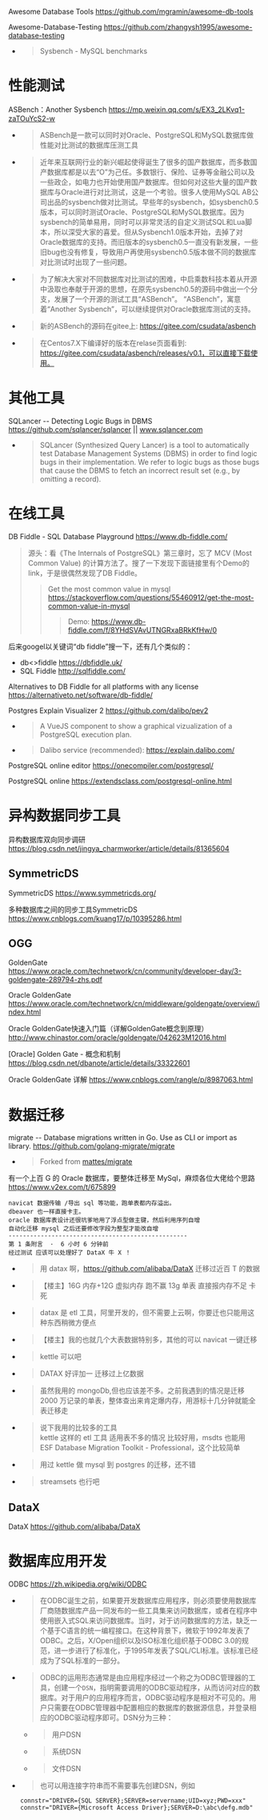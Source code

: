 
Awesome Database Tools https://github.com/mgramin/awesome-db-tools

Awesome-Database-Testing https://github.com/zhangysh1995/awesome-database-testing
- > Sysbench - MySQL benchmarks

# 性能测试

ASBench：Another Sysbench https://mp.weixin.qq.com/s/EX3_2LKvq1-zaTOuYcS2-w
- > ASBench是一款可以同时对Oracle、PostgreSQL和MySQL数据库做性能对比测试的数据库压测工具
- > 近年来互联网行业的新兴崛起使得诞生了很多的国产数据库，而多数国产数据库都是以去“O”为己任。多数银行、保险、证券等金融公司以及一些政企，如电力也开始使用国产数据库。但如何对这些大量的国产数据库与Oracle进行对比测试，这是一个考验。很多人使用MySQL AB公司出品的sysbench做对比测试。早些年的sysbench，如sysbench0.5版本，可以同时测试Oracle、PostgreSQL和MySQL数据库。因为sysbench的简单易用，同时可以非常灵活的自定义测试SQL和Lua脚本，所以深受大家的喜爱。但从Sysbench1.0版本开始，去掉了对Oracle数据库的支持。而旧版本的sysbench0.5一直没有新发展，一些旧bug也没有修复，导致用户再使用sysbench0.5版本做不同的数据库对比测试时出现了一些问题。
- > 为了解决大家对不同数据库对比测试的困难，中启乘数科技本着从开源中汲取也奉献于开源的思想，在原先sysbench0.5的源码中做出一个分支，发展了一个开源的测试工具“ASBench”。
“ASBench”，寓意着“Another Sysbench”，可以继续提供对Oracle数据库测试的支持。 
- > 新的ASBench的源码在gitee上: https://gitee.com/csudata/asbench
- > 在Centos7.X下编译好的版本在relase页面看到: https://gitee.com/csudata/asbench/releases/v0.1，可以直接下载使用。

# 其他工具

SQLancer -- Detecting Logic Bugs in DBMS https://github.com/sqlancer/sqlancer || www.sqlancer.com
- > SQLancer (Synthesized Query Lancer) is a tool to automatically test Database Management Systems (DBMS) in order to find logic bugs in their implementation. We refer to logic bugs as those bugs that cause the DBMS to fetch an incorrect result set (e.g., by omitting a record).

# 在线工具

DB Fiddle - SQL Database Playground https://www.db-fiddle.com/
> 源头：看《The Internals of PostgreSQL》第三章时，忘了 MCV (Most Common Value) 的计算方法了。搜了一下发现下面链接里有个Demo的link，于是很偶然发现了DB Fiddle。
>> Get the most common value in mysql https://stackoverflow.com/questions/55460912/get-the-most-common-value-in-mysql
>>> Demo: https://www.db-fiddle.com/f/8YHdSVAvUTNGRxaBRkKfHw/0

后来googel以关键词“db fiddle”搜一下，还有几个类似的：
- db<>fiddle https://dbfiddle.uk/
- SQL Fiddle http://sqlfiddle.com/

Alternatives to DB Fiddle for all platforms with any license https://alternativeto.net/software/db-fiddle/

Postgres Explain Visualizer 2 https://github.com/dalibo/pev2
- > A VueJS component to show a graphical vizualization of a PostgreSQL execution plan.
- > Dalibo service (recommended): https://explain.dalibo.com/

PostgreSQL online editor https://onecompiler.com/postgresql/

PostgreSQL online https://extendsclass.com/postgresql-online.html

# 异构数据同步工具

异构数据库双向同步调研 https://blog.csdn.net/jingya_charmworker/article/details/81365604

## SymmetricDS

SymmetricDS https://www.symmetricds.org/

多种数据库之间的同步工具SymmetricDS https://www.cnblogs.com/kuang17/p/10395286.html

## OGG

GoldenGate https://www.oracle.com/technetwork/cn/community/developer-day/3-goldengate-289794-zhs.pdf

Oracle GoldenGate https://www.oracle.com/technetwork/cn/middleware/goldengate/overview/index.html

Oracle GoldenGate快速入门篇（详解GoldenGate概念到原理） http://www.chinastor.com/oracle/goldengate/042623M12016.html

[Oracle] Golden Gate - 概念和机制 https://blog.csdn.net/dbanote/article/details/33322601

Oracle GoldenGate 详解 https://www.cnblogs.com/rangle/p/8987063.html

# 数据迁移

migrate -- Database migrations written in Go. Use as CLI or import as library. https://github.com/golang-migrate/migrate
- > Forked from [mattes/migrate](https://github.com/mattes/migrate)

有一个上百 G 的 Oracle 数据库，要整体迁移至 MySql，麻烦各位大佬给个思路 https://www.v2ex.com/t/675899
```console
navicat 数据传输 /导出 sql 等功能，跑单表都内存溢出。
dbeaver 也一样直接卡主。
oracle 数据库表设计还很坑爹地用了浮点型做主键，然后利用序列自增
自动化迁移 mysql 之后还要修改字段为整型才能改自增
--------------------------------------------------
第 1 条附言  ·  6 小时 6 分钟前
经过测试 应该可以处理好了 DataX 牛 X ！
```
- > 用 datax 啊，https://github.com/alibaba/DataX 迁移过近百 T 的数据
- > 【楼主】16G 内存+12G 虚拟内存 跑不赢 13g 单表 直接报内存不足 卡死
- > datax 是 etl 工具，阿里开发的，但不需要上云啊，你要迁也只能用这种东西稍微方便点
- > 【楼主】我的也就几个大表数据特别多，其他的可以 navicat 一键迁移
- > kettle 可以吧
- > DATAX 好评加一 迁移过上亿数据
- > 虽然我用的 mongoDb,但也应该差不多。之前我遇到的情况是迁移 2000 万记录的单表，整体查出来肯定爆内存，用游标十几分钟就能全表迁移走
- > 说下我用的比较多的工具 <br> kettle 这样的 etl 工具 适用表不多的情况 比较好用，msdts 也能用 <br> ESF Database Migration Toolkit - Professional，这个比较简单
- > 用过 kettle 做 mysql 到 postgres 的迁移，还不错
- > streamsets 也行吧

## DataX

DataX https://github.com/alibaba/DataX

# 数据库应用开发

ODBC https://zh.wikipedia.org/wiki/ODBC
- > 在ODBC诞生之前，如果要开发数据库应用程序，则必须要使用数据库厂商随数据库产品一同发布的一些工具集来访问数据库，或者在程序中使用嵌入式SQL来访问数据库。当时，对于访问数据库的方法，缺乏一个基于C语言的统一编程接口。在这种背景下，微软于1992年发表了ODBC。之后，X/Open组织以及ISO标准化组织基于ODBC 3.0的规范，进一步进行了标准化，于1995年发表了SQL/CLI标准。该标准已经成为了SQL标准的一部分。
- > ODBC的运用形态通常是由应用程序经过一个称之为ODBC管理器的工具，创建一个`DSN`，指明需要调用的ODBC驱动程序，从而访问对应的数据库。对于用户的应用程序而言，ODBC驱动程序是相对不可见的。用户只需要在ODBC管理器中配置相应的数据库的数据源信息，并登录相应的ODBC驱动程序即可。DSN分为三种：
  * > 用户DSN
  * > 系统DSN
  * > 文件DSN
- > 也可以用连接字符串而不需要事先创建DSN，例如
  ```console
  connstr="DRIVER={SQL SERVER};SERVER=servername;UID=xyz;PWD=xxx"
  connstr="DRIVER={Microsoft Access Driver};SERVER=D:\abc\defg.mdb"
  ```

